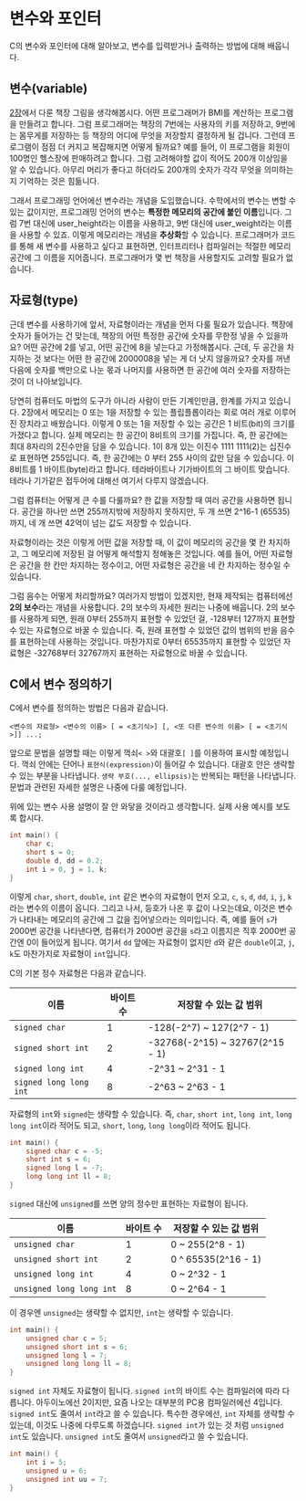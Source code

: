 # 변수와 포인터

C의 변수와 포인터에 대해 알아보고, 변수를 입력받거나 출력하는 방법에 대해 배웁니다.

## 변수(variable)

[2장](../2-structure-of-computers)에서 다룬 책장 그림을 생각해봅시다. 어떤 프로그래머가 BMI를 계산하는 프로그램을 만들려고 합니다. 그럼 프로그래머는 책장의 7번에는 사용자의 키를 저장하고, 9번에는 몸무게를 저장하는 등 책장의 어디에 무엇을 저장할지 결정하게 될 겁니다. 그런데 프로그램이 점점 더 커지고 복잡해지면 어떻게 될까요? 예를 들어, 이 프로그램을 회원이 100명인 헬스장에 판매하려고 합니다. 그럼 고려해야할 값이 적어도 200개 이상임을 알 수 있습니다. 아무리 머리가 좋다고 하더라도 200개의 숫자가 각각 무엇을 의미하는지 기억하는 것은 힘듦니다.

그래서 프로그래밍 언어에선 변수라는 개념을 도입했습니다. 수학에서의 변수는 변할 수 있는 값이지만, 프로그래밍 언어의 변수는 **특정한 메모리의 공간에 붙인 이름**입니다. 그럼 7번 대신에 user_height라는 이름을 사용하고, 9번 대신에 user_weight라는 이름을 사용할 수 있죠. 이렇게 메모리라는 개념을 **추상화**할 수 있습니다. 프로그래머가 코드를 통해 새 변수를 사용하고 싶다고 표현하면, 인터프리터나 컴파일러는 적절한 메모리 공간에 그 이름을 지어줍니다. 프로그래머가 몇 번 책장을 사용할지도 고려할 필요가 없습니다.

## 자료형(type)

근데 변수를 사용하기에 앞서, 자료형이라는 개념을 먼저 다룰 필요가 있습니다. 책장에 숫자가 들어가는 건 맞는데, 책장의 어떤 특정한 공간에 숫자를 무한정 넣을 수 있을까요? 어떤 공간에 2를 넣고, 어떤 공간에 8을 넣는다고 가정해봅시다. 근데, 두 공간을 차지하는 것 보다는 어떤 한 공간에 2000008을 넣는 게 더 낫지 않을까요? 숫자를 꺼낸 다음에 숫자를 백만으로 나눈 몫과 나머지를 사용하면 한 공간에 여러 숫자를 저장하는 것이 더 나아보입니다.

당연히 컴퓨터도 마법의 도구가 아니라 사람이 만든 기계인만큼, 한계를 가지고 있습니다. 2장에서 메모리는 0 또는 1을 저장할 수 있는 플립플롭이라는 회로 여러 개로 이루어진 장치라고 배웠습니다. 이렇게 0 또는 1을 저장할 수 있는 공간은 1 비트(bit)의 크기를 가졌다고 합니다. 실제 메모리는 한 공간이 8비트의 크기를 가집니다. 즉, 한 공간에는 최대 8자리의 2진수만을 담을 수 있습니다. 1이 8개 있는 이진수 1111 1111(2)는 십진수로 표현하면 255입니다. 즉, 한 공간에는 0 부터 255 사이의 값만 담을 수 있습니다. 이 8비트를 1 바이트(byte)라고 합니다. 테라바이트나 기가바이트의 그 바이트 맞습니다. 테라나 기가같은 접두어에 대해선 여기서 다루지 않겠습니다.

그럼 컴퓨터는 어떻게 큰 수를 다룰까요? 한 값을 저장할 때 여러 공간을 사용하면 됩니다. 공간을 하나만 쓰면 255까지밖에 저장하지 못하지만, 두 개 쓰면 2^16-1 (65535)까지, 네 개 쓰면 42억이 넘는 값도 저장할 수 있습니다.

자료형이라는 것은 이렇게 어떤 값을 저장할 때, 이 값이 메모리의 공간을 몇 칸 차지하고, 그 메모리에 저장된 걸 어떻게 해석할지 정해놓은 것입니다. 예를 들어, 어떤 자료형은 공간을 한 칸만 차지하는 정수이고, 어떤 자료형은 공간을 네 칸 차지하는 정수일 수 있습니다.

그럼 음수는 어떻게 처리할까요? 여러가지 방법이 있겠지만, 현재 제작되는 컴퓨터에선 **2의 보수**라는 개념을 사용합니다. 2의 보수의 자세한 원리는 나중에 배웁니다. 2의 보수를 사용하게 되면, 원래 0부터 255까지 표현할 수 있었던 걸, -128부터 127까지 표현할 수 있는 자료형으로 바꿀 수 있습니다. 즉, 원래 표현할 수 있었던 값의 범위의 반을 음수를 표현하는데 사용하는 것입니다. 마찬가지로 0부터 65535까지 표현할 수 있었던 자료형은 -32768부터 32767까지 표현하는 자료형으로 바꿀 수 있습니다.

## C에서 변수 정의하기

C에서 변수를 정의하는 방법은 다음과 같습니다.
```
<변수의 자료형> <변수의 이름> [ = <초기식>] [, <또 다른 변수의 이름> [ = <초기식>]] ...;
```
앞으로 문법을 설명할 때는 이렇게 꺽쇠`< >`와 대괄호`[ ]`를 이용하여 표시할 예정입니다. 꺽쇠 안에는 단어나 `표현식(expression)`이 들어갈 수 있습니다. 대괄호 안은 생략할 수 있는 부분을 나타냅니다. `생략 부호(..., ellipsis)`는 반복되는 패턴을 나타냅니다. 문법과 관련된 자세한 설명은 나중에 다룰 예정입니다.

위에 있는 변수 사용 설명이 잘 안 와닿을 것이라고 생각합니다. 실제 사용 예시를 보도록 합시다.
```c
int main() {
    char c;
    short s = 0;
    double d, dd = 0.2;
    int i = 0, j = 1, k;
}
```
이렇게 `char`, `short`, `double`, `int` 같은 변수의 자료형이 먼저 오고, `c`, `s`, `d`, `dd`, `i`, `j`, `k` 라는 변수의 이름이 옵니다. 그리고 나서, 등호가 나온 후 값이 나오는데요, 이것은 변수가 나타내는 메모리의 공간에 그 값을 집어넣으라는 의미입니다. 즉, 예를 들어 `s`가 2000번 공간을 나타낸다면, 컴퓨터가 2000번 공간을 `s`라고 이름지은 직후 2000번 공간엔 0이 들어있게 됩니다. 여기서 `dd` 앞에는 자료형이 없지만 `d`와 같은 `double`이고, `j`, `k`도 마찬가지로 자료형이 `int`입니다.

C의 기본 정수 자료형은 다음과 같습니다.

| 이름 | 바이트 수 | 저장할 수 있는 값 범위 |
| ---- | ---- | ---- |
| `signed char` | 1 | -128(-2^7) ~ 127(2^7 - 1) |
| `signed short int` | 2 | -32768(-2^15) ~ 32767(2^15 - 1) |
| `signed long int` | 4 | -2^31 ~ 2^31 - 1 |
| `signed long long int` | 8 | -2^63 ~ 2^63 - 1 |

자료형의 `int`와 `signed`는 생략할 수 있습니다. 즉, `char`, `short int`, `long int`, `long long int`이라 적어도 되고, `short`, `long`, `long long`이라 적어도 됩니다.
```c
int main() {
    signed char c = -5;
    short int s = 6;
    signed long l = -7;
    long long int ll = 8;
}
```

`signed` 대신에 `unsigned`를 쓰면 양의 정수만 표현하는 자료형이 됩니다.

| 이름 | 바이트 수 | 저장할 수 있는 값 범위 |
| ---- | ---- | ---- |
| `unsigned char` | 1 | 0 ~ 255(2^8 - 1) |
| `unsigned short int` | 2 | 0 ^ 65535(2^16 - 1) |
| `unsigned long int` | 4 | 0 ~ 2^32 - 1 |
| `unsigned long long int` | 8 | 0 ~ 2^64 - 1 |

이 경우엔 `unsigned`는 생략할 수 없지만, `int`는 생략할 수 있습니다.
```c
int main() {
    unsigned char c = 5;
    unsigned short int s = 6;
    unsigned long l = 7;
    unsigned long long ll = 8;
}
```

`signed int` 자체도 자료형이 됩니다. `signed int`의 바이트 수는 컴파일러에 따라 다릅니다. 아두이노에선 2이지만, 요즘 나오는 대부분의 PC용 컴파일러에선 4입니다. `signed int`도 줄여서 `int`라고 쓸 수 있습니다. 특수한 경우에선, `int` 자체를 생략할 수 있는데, 이것도 나중에 다루도록 하겠습니다. `signed int`가 있는 것 처럼 `unsigned int`도 있습니다. `unsigned int`도 줄여서 `unsigned`라고 쓸 수 있습니다.

```c
int main() {
    int i = 5;
    unsigned u = 6;
    unsigned int uu = 7;
}
```